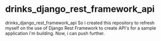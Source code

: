 # drinks_django_rest_framework_api

drinks_django_rest_framework_api
So i created this repository to refresh myself on the use of Django Rest Framework to create API's for a sample application i'm building. Now, i can push further.
